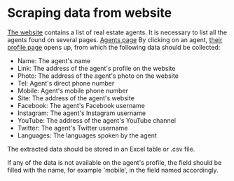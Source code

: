
# Scraping data from website
[The website](https://www.kwserbia.com/agents) contains a list of real estate agents. It is necessary to list all the agents found on several pages.
[Agents page](/kw_agents/agents.jpg)
By clicking on an agent, [their profile page](/kw_agents/agent_profile.jpg) opens up, from which the following data should be collected:
- Name: The agent's name
- Link: The address of the agent's profile on the website
- Photo: The address of the agent's photo on the website
- Tel: Agent's direct phone number
- Mobile: Agent's mobile phone number
- Site: The address of the agent's website
- Facebook: The agent's Facebook username
- Instagram: The agent's Instagram username
- YouTube: The address of the agent's YouTube channel
- Twitter: The agent's Twitter username
- Languages: The languages spoken by the agent

The extracted data should be stored in an Excel table or .csv file.

If any of the data is not available on the agent's profile, the field should be filled with the name, for example 'mobile', in the field named accordingly.

